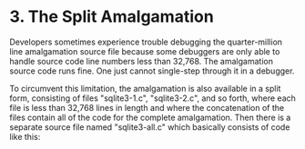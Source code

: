# 3\. The Split Amalgamation


Developers sometimes experience trouble debugging the
quarter\-million line amalgamation source file because some debuggers
are only able to handle source code line numbers less than 32,768\.
The amalgamation source code runs fine. One just cannot single\-step
through it in a debugger.



To circumvent this limitation, the amalgamation is also available in
a split form, consisting of files "sqlite3\-1\.c", "sqlite3\-2\.c", and
so forth, where each file is less than 32,768 lines in length and
where the concatenation of the files contain all of the code for the
complete amalgamation. Then there is a separate source file named
"sqlite3\-all.c" which basically consists of code like this:




```
